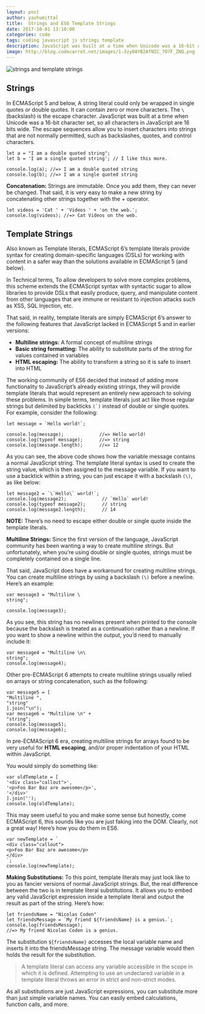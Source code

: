 ```yaml
---
layout: post
author: yashumittal
title:  Strings and ES6 Template Strings
date: 2017-10-01 13:10:00
categories: code
tags: coding javascript js strings template
description: JavaScript was built at a time when Unicode was a 16-bit character set, so all characters in JavaScript are 16 bits wide.
image: http://blog.codecarrot.net/images/1-3zyOAYB2AfNIC_7O7F_ZNQ.png
---
```


![strings and template strings](http://blog.codecarrot.net/images/1-3zyOAYB2AfNIC_7O7F_ZNQ.png)

## Strings

In ECMAScript 5 and below, A string literal could only be wrapped in single quotes or double quotes. It can contain zero or more characters. The `\` (backslash) is the escape character. JavaScript was built at a time when Unicode was a 16-bit character set, so all characters in JavaScript are 16 bits wide. The escape sequences allow you to insert characters into strings that are not normally permitted, such as backslashes, quotes, and control characters.

```
let a = "I am a double quoted string";
let b = 'I am a single quoted string'; // I like this more.

console.log(a); //=> I am a double quoted string
console.log(b); //=> I am a single quoted string
```

**Concatenation:** Strings are immutable. Once you add them, they can never be changed. That said, it is very easy to make a new string by concatenating other strings together with the + operator.

```
let videos = 'Cat ' + 'Videos ' + 'on the web.';
console.log(videos); //=> Cat Videos on the web.
```

## Template Strings

Also known as Template literals, ECMAScript 6’s template literals provide syntax for creating domain-specific languages (DSLs) for working with content in a safer way than the solutions available in ECMAScript 5 (and below).

In Technical terms, To allow developers to solve more complex problems, this scheme extends the ECMAScript syntax with syntactic sugar to allow libraries to provide DSLs that easily produce, query, and manipulate content from other languages that are immune or resistant to injection attacks such as XSS, SQL Injection, etc.

That said, in reality, template literals are simply ECMAScript 6’s answer to the following features that JavaScript lacked in ECMAScript 5 and in earlier versions:

* **Multiline strings:** A formal concept of multiline strings
* **Basic string formatting:** The ability to substitute parts of the string for values contained in variables
* **HTML escaping:** The ability to transform a string so it is safe to insert into HTML

The working community of ES6 decided that instead of adding more functionality to JavaScript’s already existing strings, they will provide template literals that would represent an entirely new approach to solving these problems. In simple terms, template literals just act like those regular strings but delimited by backticks ```(`)``` instead of double or single quotes. For example, consider the following:

```
let message = `Hello world!`;

console.log(message);             //=> Hello world!
console.log(typeof message);      //=> string
console.log(message.length);      //=> 12
```

As you can see, the above code shows how the variable message contains a normal JavaScript string. The template literal syntax is used to create the string value, which is then assigned to the message variable. If you want to use a backtick within a string, you can just escape it with a backslash `(\)`, as like below:

```
let message2 = `\`Hello\` world!`;
console.log(message2);             // `Hello` world!
console.log(typeof message2);      // string
console.log(message2.length);      // 14
```

**NOTE:** There’s no need to escape either double or single quote inside the template literals.

**Multiline Strings:** Since the first version of the language, JavaScript community has been wanting a way to create multiline strings. But unfortunately, when you’re using double or single quotes, strings must be completely contained on a single line.

That said, JavaScript does have a workaround for creating multiline strings. You can create multiline strings by using a backslash `(\)` before a newline. Here’s an example:

```
var message3 = "Multiline \
string";

console.log(message3);
```

As you see, this string has no newlines present when printed to the console because the backslash is treated as a continuation rather than a newline. If you want to show a newline within the output, you’d need to manually include it:

```
var message4 = "Multiline \n\
string";
console.log(message4);
```

Other pre-ECMAScript 6 attempts to create multiline strings usually relied on arrays or string concatenation, such as the following:

```
var message5 = [
"Multiline ",
"string"
].join("\n");
var message6 = "Multiline \n" +
"string";
console.log(message5);
console.log(message6);
```

In pre-ECMAScript 6 era, creating multiline strings for arrays found to be very useful for **HTML escaping**, and/or proper indentation of your HTML within JavaScript.

You would simply do something like:

```
var oldTemplate = [
'<div class="callout">',
'<p>Foo Bar Baz are awesome</p>',
'</div>'
].join('');
console.log(oldTemplate);
```

This may seem useful to you and make some sense but honestly, come ECMAScript 6, this sounds like you are just faking into the DOM. Clearly, not a great way! Here’s how you do them in ES6.

```
var newTemplate = `
<div class="callout">
<p>Foo Bar Baz are awesome</p>
</div>
`;
console.log(newTemplate);
```

**Making Substitutions:** To this point, template literals may just look like to you as fancier versions of normal JavaScript strings. But, the real difference between the two is in template literal substitutions. It allows you to embed any valid JavaScript expression inside a template literal and output the result as part of the string. Here’s how:

```
let friendsName = "Nicolas Coden"
let friendsMessage = `My friend ${friendsName} is a genius.`;
console.log(friendsMessage);
//=> My friend Nicolas Coden is a genius.
```

The substitution `${friendsName}` accesses the local variable name and inserts it into the friendsMessage string. The message variable would then holds the result for the substitution.

<blockquote>
A template literal can access any variable accessible in the scope in which it is defined. Attempting to use an undeclared variable in a template literal throws an error in strict and non-strict modes.
</blockquote>

As all substitutions are just JavaScript expressions, you can substitute more than just simple variable names. You can easily embed calculations, function calls, and more.
